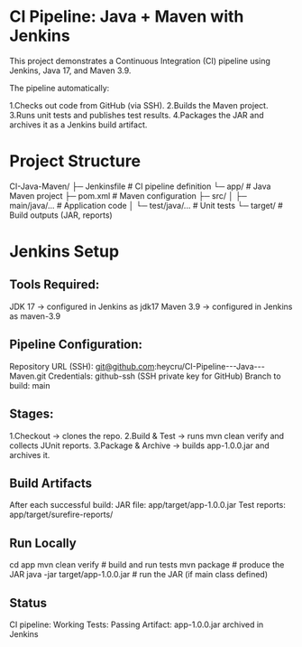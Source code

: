 # CI Pipeline: Java + Maven with Jenkins

This project demonstrates a Continuous Integration (CI) pipeline using Jenkins, Java 17, and Maven 3.9.

The pipeline automatically:

1.Checks out code from GitHub (via SSH).
2.Builds the Maven project.
3.Runs unit tests and publishes test results.
4.Packages the JAR and archives it as a Jenkins build artifact.

# Project Structure
CI-Java-Maven/
├─ Jenkinsfile          # CI pipeline definition
└─ app/                 # Java Maven project
   ├─ pom.xml           # Maven configuration
   ├─ src/
   │  ├─ main/java/...  # Application code
   │  └─ test/java/...  # Unit tests
   └─ target/           # Build outputs (JAR, reports)

# Jenkins Setup

## Tools Required:
JDK 17 → configured in Jenkins as jdk17
Maven 3.9 → configured in Jenkins as maven-3.9

## Pipeline Configuration:
Repository URL (SSH):
git@github.com:heycru/CI-Pipeline---Java---Maven.git
Credentials: github-ssh (SSH private key for GitHub)
Branch to build: main

## Stages:
1.Checkout → clones the repo.
2.Build & Test → runs mvn clean verify and collects JUnit reports.
3.Package & Archive → builds app-1.0.0.jar and archives it.

## Build Artifacts
After each successful build:
JAR file: app/target/app-1.0.0.jar
Test reports: app/target/surefire-reports/

## Run Locally
cd app
mvn clean verify   # build and run tests
mvn package        # produce the JAR
java -jar target/app-1.0.0.jar   # run the JAR (if main class defined)

## Status
CI pipeline: Working
Tests: Passing
Artifact: app-1.0.0.jar archived in Jenkins
